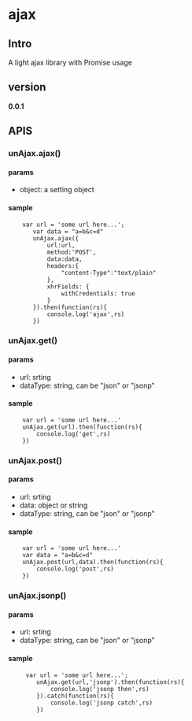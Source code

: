 # ajax

## Intro
A light ajax library with Promise usage


## version

**0.0.1**


## APIS


### unAjax.ajax()

#### params
* object: a setting object

#### sample

````
    var url = 'some url here...';
       var data = "a=b&c=d"
       unAjax.ajax({
           url:url,
           method:'POST',
           data:data,
           headers:{
               "content-Type":"text/plain"
           },
           xhrFields: {
               withCredentials: true
           }
       }).then(function(rs){
           console.log('ajax',rs)
       })
````


### unAjax.get()

#### params
* url: srting
* dataType: string, can be "json" or "jsonp"

#### sample

````
    var url = 'some url here...'
    unAjax.get(url).then(function(rs){
        console.log('get',rs)
    })
````


### unAjax.post()

#### params
* url: srting
* data: object or string
* dataType: string, can be "json" or "jsonp"

#### sample

````
    var url = 'some url here...'
    var data = "a=b&c=d"
    unAjax.post(url,data).then(function(rs){
        console.log('post',rs)
    })
````

### unAjax.jsonp()

#### params
* url: srting
* dataType: string, can be "json" or "jsonp"

#### sample

````
     var url = 'some url here...';
        unAjax.get(url,'jsonp').then(function(rs){
            console.log('jsonp then',rs)
        }).catch(function(rs){
            console.log('jsonp catch',rs)
        })
````
